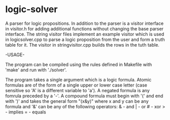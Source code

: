 # logic-solver
A parser for logic propositions. In addition to the parser is a visitor 
interface in visitor.h for adding additional functions without changing 
the base parser interface. The string visitor files implement an example
visitor which is used in logicsolver.cpp to parse a logic proposition from
the user and form a truth table for it. The visitor in stringvisitor.cpp
builds the rows in the tuth table.

-USAGE-

The program can be compiled using the rules defined in Makefile with 'make' 
and run with './solver'.

The program takes a single argument which is a logic formula. Atomic formulas
are of the form of a single upper or lower case letter (case sensitive so 'A'
is a different variable to 'a'). A negated formula is any fomrula preceded
by a '-'. A compound formula must begin with '(' and end with ')' and takes
the general form "(x&y)" where x and y can be any formula and '&' can be any
of the following operators:
    & - and
    | - or
    # - xor
    > - implies
    = - equals
